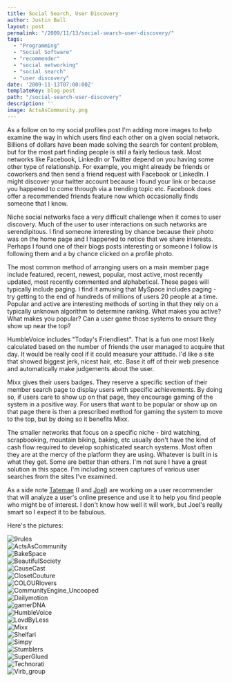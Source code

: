 ```yaml
---
title: Social Search, User Discovery
author: Justin Ball
layout: post
permalink: "/2009/11/13/social-search-user-discovery/"
tags:
  - "Programming"
  - "Social Software"
  - "recommender"
  - "social networking"
  - "social search"
  - "user discovery"
date: '2009-11-13T07:00:00Z'
templateKey: blog-post
path: "/social-search-user-discovery"
description: ''
image: ActsAsCommunity.png
---
```


As a follow on to my social profiles post I'm adding more images to help examine the way in which users find each other on a given social network. Billions of dollars have been made solving the search for content problem, but for the most part finding people is still a fairly tedious task. Most networks like Facebook, LinkedIn or Twitter depend on you having some other type of relationship. For example, you might already be friends or coworkers and then send a friend request with Facebook or LinkedIn. I might discover your twitter account because I found your link or because you happened to come through via a trending topic etc. Facebook does offer a recommended friends feature now which occasionally finds someone that I know.

Niche social networks face a very difficult challenge when it comes to user discovery. Much of the user to user interactions on such networks are serendipitous. I find someone interesting by chance because their photo was on the home page and I happened to notice that we share interests. Perhaps I found one of their blogs posts interesting or someone I follow is following them and a by chance clicked on a profile photo.

The most common method of arranging users on a main member page include featured, recent, newest, popular, most active, most recently updated, most recently commented and alphabetical. These pages will typically include paging. I find it amusing that MySpace includes paging - try getting to the end of hundreds of millions of users 20 people at a time. Popular and active are interesting methods of sorting in that they rely on a typically unknown algorithm to determine ranking. What makes you active? What makes you popular? Can a user game those systems to ensure they show up near the top?

HumbleVoice includes "Today's Friendliest". That is a fun one most likely calculated based on the number of friends the user managed to acquire that day. It would be really cool if it could measure your attitude. I'd like a site that showed biggest jerk, nicest hair, etc. Base it off of their web presence and automatically make judgements about the user.

Mixx gives their users badges. They reserve a specific section of their member search page to display users with specific achievements. By doing so, if users care to show up on that page, they encourage gaming of the system in a positive way. For users that want to be popular or show up on that page there is then a prescribed method for gaming the system to move to the top, but by doing so it benefits Mixx.

The smaller networks that focus on a specific niche - bird watching, scrapbooking, mountain biking, baking, etc usually don't have the kind of cash flow required to develop sophisticated search systems. Most often they are at the mercy of the platform they are using. Whatever is built in is what they get. Some are better than others. I'm not sure I have a great solution in this space. I'm including screen captures of various user searches from the sites I've examined.

As a side note [Tatemae][1] (I and [Joel][2]) are working on a user recommender that will analyze a user's online presence and use it to help you find people who might be of interest. I don't know how well it will work, but Joel's really smart so I expect it to be fabulous.

 [1]: http://www.tatemae.com
 [2]: http://www.joelduffin.com

Here's the pictures:

<div class="image-grid small-image-grid">
  <div class="post-images">
    <img src="9rules.png" alt="9rules" />
  </div>
  <div class="post-images">
    <img src="ActsAsCommunity.png" alt="ActsAsCommunity" />
  </div>
  <div class="post-images">
    <img src="BakeSpace.png" alt="BakeSpace" />
  </div>
  <div class="post-images">
    <img src="BeautifulSociety.png" alt="BeautifulSociety" />
  </div>
  <div class="post-images">
    <img src="CauseCast.png" alt="CauseCast" />
  </div>
  <div class="post-images">
    <img src="ClosetCouture.png" alt="ClosetCouture" />
  </div>
  <div class="post-images">
    <img src="COLOURlovers.png" alt="COLOURlovers" />
  </div>
  <div class="post-images">
    <img src="CommunityEngine_Uncooped.png" alt="CommunityEngine_Uncooped" />
  </div>
  <div class="post-images">
    <img src="Dailymotion.png" alt="Dailymotion" />
  </div>
  <div class="post-images">
    <img src="gamerDNA.png" alt="gamerDNA" />
  </div>
  <div class="post-images">
    <img src="HumbleVoice.png" alt="HumbleVoice" />
  </div>
  <div class="post-images">
    <img src="LovdByLess.png" alt="LovdByLess" />
  </div>
  <div class="post-images">
    <img src="Mixx.png" alt="Mixx" />
  </div>
  <div class="post-images">
    <img src="Shelfari.png" alt="Shelfari" />
  </div>
  <div class="post-images">
    <img src="Simpy.png" alt="Simpy" />
  </div>
  <div class="post-images">
    <img src="Stumblers.png" alt="Stumblers" />
  </div>
  <div class="post-images">
    <img src="SuperGlued.png" alt="SuperGlued" />
  </div>
  <div class="post-images">
    <img src="Technorati.png" alt="Technorati" />
  </div>
  <div class="post-images">
    <img src="Virb_group.png" alt="Virb_group" />
  </div>
</div>
